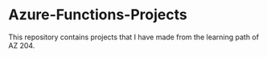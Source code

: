 # Azure-Functions-Projects

This repository contains projects that I have made from the learning path of AZ 204.
